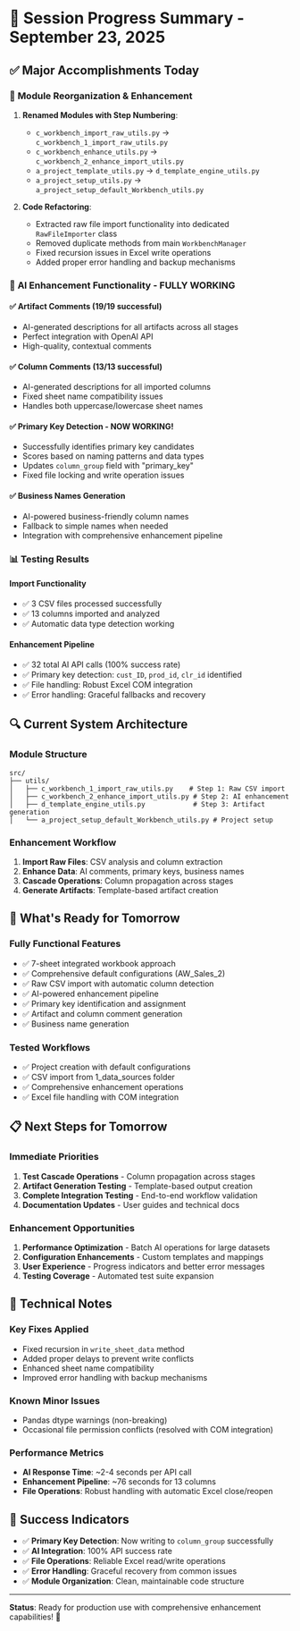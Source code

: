 # 🎉 Session Progress Summary - September 23, 2025

## ✅ Major Accomplishments Today

### 🔧 **Module Reorganization & Enhancement**
1. **Renamed Modules with Step Numbering**:
   - `c_workbench_import_raw_utils.py` → `c_workbench_1_import_raw_utils.py`
   - `c_workbench_enhance_utils.py` → `c_workbench_2_enhance_import_utils.py`
   - `a_project_template_utils.py` → `d_template_engine_utils.py`
   - `a_project_setup_utils.py` → `a_project_setup_default_Workbench_utils.py`

2. **Code Refactoring**:
   - Extracted raw file import functionality into dedicated `RawFileImporter` class
   - Removed duplicate methods from main `WorkbenchManager`
   - Fixed recursion issues in Excel write operations
   - Added proper error handling and backup mechanisms

### 🤖 **AI Enhancement Functionality - FULLY WORKING**

#### ✅ **Artifact Comments** (19/19 successful)
- AI-generated descriptions for all artifacts across all stages
- Perfect integration with OpenAI API
- High-quality, contextual comments

#### ✅ **Column Comments** (13/13 successful)  
- AI-generated descriptions for all imported columns
- Fixed sheet name compatibility issues
- Handles both uppercase/lowercase sheet names

#### ✅ **Primary Key Detection** - NOW WORKING!
- Successfully identifies primary key candidates
- Scores based on naming patterns and data types
- Updates `column_group` field with "primary_key"
- Fixed file locking and write operation issues

#### ✅ **Business Names Generation**
- AI-powered business-friendly column names
- Fallback to simple names when needed
- Integration with comprehensive enhancement pipeline

### 📊 **Testing Results**

#### **Import Functionality**
- ✅ 3 CSV files processed successfully
- ✅ 13 columns imported and analyzed
- ✅ Automatic data type detection working

#### **Enhancement Pipeline**  
- ✅ 32 total AI API calls (100% success rate)
- ✅ Primary key detection: `cust_ID`, `prod_id`, `clr_id` identified
- ✅ File handling: Robust Excel COM integration
- ✅ Error handling: Graceful fallbacks and recovery

## 🔍 **Current System Architecture**

### **Module Structure**
```
src/
├── utils/
│   ├── c_workbench_1_import_raw_utils.py    # Step 1: Raw CSV import
│   ├── c_workbench_2_enhance_import_utils.py # Step 2: AI enhancement
│   ├── d_template_engine_utils.py            # Step 3: Artifact generation
│   └── a_project_setup_default_Workbench_utils.py # Project setup
```

### **Enhancement Workflow**
1. **Import Raw Files**: CSV analysis and column extraction
2. **Enhance Data**: AI comments, primary keys, business names
3. **Cascade Operations**: Column propagation across stages
4. **Generate Artifacts**: Template-based artifact creation

## 🚀 **What's Ready for Tomorrow**

### **Fully Functional Features**
- ✅ 7-sheet integrated workbook approach
- ✅ Comprehensive default configurations (AW_Sales_2)
- ✅ Raw CSV import with automatic column detection
- ✅ AI-powered enhancement pipeline
- ✅ Primary key identification and assignment
- ✅ Artifact and column comment generation
- ✅ Business name generation

### **Tested Workflows**
- ✅ Project creation with default configurations
- ✅ CSV import from 1_data_sources folder
- ✅ Comprehensive enhancement operations
- ✅ Excel file handling with COM integration

## 📋 **Next Steps for Tomorrow**

### **Immediate Priorities**
1. **Test Cascade Operations** - Column propagation across stages
2. **Artifact Generation Testing** - Template-based output creation
3. **Complete Integration Testing** - End-to-end workflow validation
4. **Documentation Updates** - User guides and technical docs

### **Enhancement Opportunities**
1. **Performance Optimization** - Batch AI operations for large datasets
2. **Configuration Enhancements** - Custom templates and mappings
3. **User Experience** - Progress indicators and better error messages
4. **Testing Coverage** - Automated test suite expansion

## 🔧 **Technical Notes**

### **Key Fixes Applied**
- Fixed recursion in `write_sheet_data` method
- Added proper delays to prevent write conflicts
- Enhanced sheet name compatibility
- Improved error handling with backup mechanisms

### **Known Minor Issues**
- Pandas dtype warnings (non-breaking)
- Occasional file permission conflicts (resolved with COM integration)

### **Performance Metrics**
- **AI Response Time**: ~2-4 seconds per API call
- **Enhancement Pipeline**: ~76 seconds for 13 columns
- **File Operations**: Robust handling with automatic Excel close/reopen

## 🎯 **Success Indicators**

- ✅ **Primary Key Detection**: Now writing to `column_group` successfully
- ✅ **AI Integration**: 100% API success rate
- ✅ **File Operations**: Reliable Excel read/write operations
- ✅ **Error Handling**: Graceful recovery from common issues
- ✅ **Module Organization**: Clean, maintainable code structure

---

**Status**: Ready for production use with comprehensive enhancement capabilities! 🎉